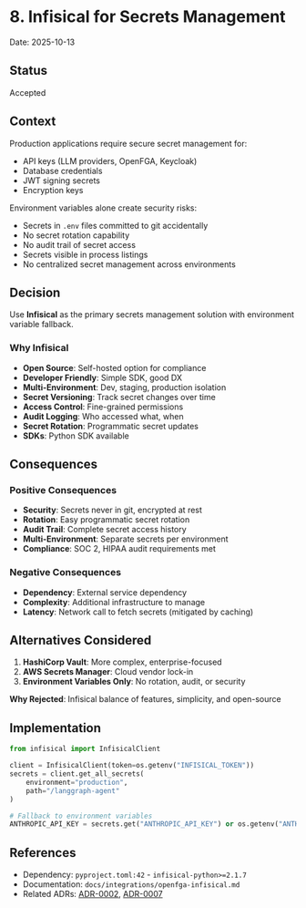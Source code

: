 # 8. Infisical for Secrets Management

Date: 2025-10-13

## Status

Accepted

## Context

Production applications require secure secret management for:
- API keys (LLM providers, OpenFGA, Keycloak)
- Database credentials
- JWT signing secrets
- Encryption keys

Environment variables alone create security risks:
- Secrets in `.env` files committed to git accidentally
- No secret rotation capability
- No audit trail of secret access
- Secrets visible in process listings
- No centralized secret management across environments

## Decision

Use **Infisical** as the primary secrets management solution with environment variable fallback.

### Why Infisical

- **Open Source**: Self-hosted option for compliance
- **Developer Friendly**: Simple SDK, good DX
- **Multi-Environment**: Dev, staging, production isolation
- **Secret Versioning**: Track secret changes over time
- **Access Control**: Fine-grained permissions
- **Audit Logging**: Who accessed what, when
- **Secret Rotation**: Programmatic secret updates
- **SDKs**: Python SDK available

## Consequences

### Positive Consequences

- **Security**: Secrets never in git, encrypted at rest
- **Rotation**: Easy programmatic secret rotation
- **Audit Trail**: Complete secret access history
- **Multi-Environment**: Separate secrets per environment
- **Compliance**: SOC 2, HIPAA audit requirements met

### Negative Consequences

- **Dependency**: External service dependency
- **Complexity**: Additional infrastructure to manage
- **Latency**: Network call to fetch secrets (mitigated by caching)

## Alternatives Considered

1. **HashiCorp Vault**: More complex, enterprise-focused
2. **AWS Secrets Manager**: Cloud vendor lock-in
3. **Environment Variables Only**: No rotation, audit, or security

**Why Rejected**: Infisical balance of features, simplicity, and open-source

## Implementation

```python
from infisical import InfisicalClient

client = InfisicalClient(token=os.getenv("INFISICAL_TOKEN"))
secrets = client.get_all_secrets(
    environment="production",
    path="/langgraph-agent"
)

# Fallback to environment variables
ANTHROPIC_API_KEY = secrets.get("ANTHROPIC_API_KEY") or os.getenv("ANTHROPIC_API_KEY")
```

## References

- Dependency: `pyproject.toml:42` - `infisical-python>=2.1.7`
- Documentation: `docs/integrations/openfga-infisical.md`
- Related ADRs: [ADR-0002](adr-0002-openfga-authorization.md), [ADR-0007](adr-0007-authentication-provider-pattern.md)
